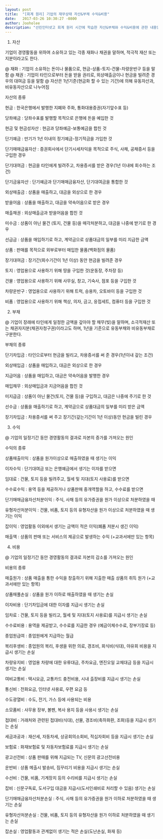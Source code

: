 ```yaml
---
layout: post
title:  "[회계 원리] 기업의 재무상태 자산&부채 수익&비용"
date:   2017-03-26 10:30:27 -0800
author: Jooholee
description: "선린인터넷고 회계 원리 시간에 학습한 자산&부채와 수익&비용에 관한 내용입니다."
---
```


1. 자산

기업이 경영활동을 위하여 소유하고 있는 각종 재화나 채권을 말하며, 적극적 재산 또는 지분이라고도 한다.

  @ 재화 : 기업이 소유하는 돈이나 물품으로, 현금-상품-토지-건물-차량운반구 등을 말함
  @ 채권 : 기업이 타인으로부터 돈을 받을 권리로, 외상매출금이나 현금을 빌려준 경우의 대여금 등을 말함
  @ 자산은 1년기준(현금화 할 수 있는 기간)에 의해 유동자산과, 비유동자산으로 나누어짐

자산의 종류

  현금 : 한국은행에서 발행한 지폐와 주화, 통화대용증권(자기앞수표 등)

  당좌예금 : 당좌수표를 발행할 목적으로 은행에 돈을 예입한 것

  현금 및 현금성자산 : 현금과 당좌예금-보통예금을 합친 것

  단기예금 : 만기가 1년 이내의 정기예금-정기적금을 가입한 것

  단기매매금융자산 : 증권회사에서 단기시세차익을 목적으로 주식, 사채, 공채증서 등을 구입한 경우

  단기대여금 : 현금을 타인에게 빌려주고, 차용증서를 받은 경우(1년 이내에 회수하는 조건)

  단기금융자산 : 단기예금과 단기매매금융자산, 단기대여금을 통합한 것

  외상매출금 : 상품을 매출하고, 대금을 외상으로 한 경우

  받을어음 : 상품을 매출하고, 대금을 약속어음으로 받은 경우

  매출채권 : 외상매출금과 받을어음을 합친 것

  미수금 : 상품이 아닌 물건 (토지, 건물 등)을 매각처분하고, 대금을 나중에 받기로 한 경우

  선급금 : 상품을 매입하기로 하고, 계약금으로 상품대금의 일부를 미리 지급한 금액

  상품 : 판매를 목적으로 외부로부터 매입한 물품(백화점의 물품)

  장기대여금 : 장기간(회수기간이 1년 이상) 동안 현금을 빌려준 경우

  토지 : 영업용으로 사용하기 위해 땅을 구입한 것(운동장, 주차장 등)

  건물 : 영업용으로 사용하기 위해 사무실, 창고, 기숙사, 점포 등을 구입한 것

  차량운반구 : 영업용으로 사용하기 위해 트럭, 승용차, 오토바이 등을 구입한 것

  비품 : 영업용으로 사용하기 위해 책상, 의자, 금고, 응접세트, 컴퓨터 등을 구입한 것

2. 부채

  @ 기업이 장래에 타인에게 일정한 금액을 갚아야 할 채무(빚)을 말하며, 소극적재산 또는 채권자지분(채권자청구권)이라고도 하며, 1년을 기준으로 유동부채와 비유동부채로 구분한다.

  부채의 종류

  단기차입금 : 타인으로부터 현금을 빌리고, 차용증서를 써 준 경우(1년이내 갚는 조건)

  외상매입금 : 상품을 매입하고, 대금은 외상으로 한 경우

  지급어음 : 상품을 매입하고, 대금은 약속어음을 발행한 경우

  매입채무 : 외상매입금과 지금어음을 합친 것

  미지급금 : 상품이 아닌 물건(토지, 건물 등)을 구입하고, 대금은 나중에 주기로 한 것

  선수금 : 상품을 매출하기로 하고, 계약금으로 상품대금의 일부를 미리 받은 금액

  장기차입금 : 차용증서를 써 주고 장기간(갚는기간이 1년 이상)동안 현금을 빌린 경우

3. 수익

  @ 기업의 일정기간 동안 경영활동의 결과로 자본의 증가를 가져오는 원인

  수익의 종류

  상품매출이익 : 상품을 원가이상으로 매출하였을 때 생기는 이익

  이자수익 : 단기대여금 또는 은행예금에서 생기는 이자를 받으면

  임대료 : 건물, 토지 등을 빌려주고, 월세 및 지대(토지 사용료)를 받으면

  수수료수익 : 용역 등을 제공하거나 상품판매 중개역할을 하고, 수수료를 받으면

  단기매매금융자산처분이익 : 주식, 사채 등의 유가증권을 원가 이상으로 처분하였을 때

  유형자산처분이익 : 건물, 비품, 토지 등의 유형자산을 원가 이상으로 처분하였을 때 생기는 이익

  잡이익 : 영업활동 이외에서 생기는 금액이 적은 이익(폐품 저분시 생긴 이익)

  매출액 : 상품의 판매 또는 서비스의 제공으로 발생하는 수익 (+교과서에만 있는 항목)

4. 비용


  @ 기업의 일정기간 동안 경영활동의 결과로 자본의 감소를 가져오는 원인

  비용의 종류

  매출원가 : 상품 매출을 통한 수익을 창출하기 위해 지출한 매출 상품의 취득 원가 (+교과서에만 있는 항목)

  상품매풀손실 : 상품을 원가 이하로 매출하였을 때 생기는 손실

  이자비용 : 단기차입금에 대한 이자를 지급시 생기는 손실

  임차료 : 건물, 토지 등을 빌리고, 월세 및 지대(토지 사용료)를 지급시 생기는 손실

  수수료비용 : 용역을 제공받고, 수수료를 지급한 경우 (예금이체수수료, 장부기장료 등)

  종업원급여 : 종업원에게 지급하는 월급

  복리후생비 : 종업원의 복리, 후생을 위한 의료, 경조비, 회식비(식대), 야유회 비용을 지급시 생기는 손실

  차량유지비 : 영업용 차량에 대한 유류대금, 주차요금, 엔진오일 교체대금 등을 지급시 생기는 손실

  여비교통비 : 택시요금, 교통카드 충전비용, 시내 출장비를 지급시 생기는 손실

  통신비 : 전화요금, 인터넷 사용료, 우편 요금 등

  수도광열비 : 수도, 전기, 가스 등에 사용되는 비용

  소모품비 : 사무용 장부, 볼펜, 복사 용지 등을 사용시 생기는 손실

  접대비 : 거래처와 관련된 접대비(식대), 선물, 경조비(축하화환, 조화)등을 지급시 생기는 손실

  세금과공과 : 재산세, 자동차세, 상공회의소회비, 적십자회비 등을 지급시 생기는 손실

  보험료 : 화재보험료 및 자동차보험료를 지급시 생기는 손실

  광고선전비 : 상품 판매를 위해 지급되는 TV, 신문의 광고선전비용

  운반비 : 상품 메출시 발송비, 짐꾸리기 비용을 지급시 생기는 손실

  수선비 : 건물, 비품, 기계장치 등의 수리비를 지급시 생기는 손실

  잡비 : 신문구독료, 도서구입 대금을 지급시(도서인쇄비로 처리할 수 있음) 생기는 손실

  단기매매금융자산처분손실 : 주식, 사채 등의 유가증권을 원가 이하로 처분하였을 때 생기는 손실

  유형자산처분손실 : 건물, 비품, 토지 등의 유형자산을 원가 이하로 처분하였을 때 생기는 손실

  잡손실 : 영업활동과 관계없이 생기는 적은 손실(도난손실, 화재 등)

[jekyll-docs]: http://joey914.github.io/home
[jekyll-gh]:   https://github.com/joey914/joey914
[jekyll-talk]: https://talk.joey914.com/
